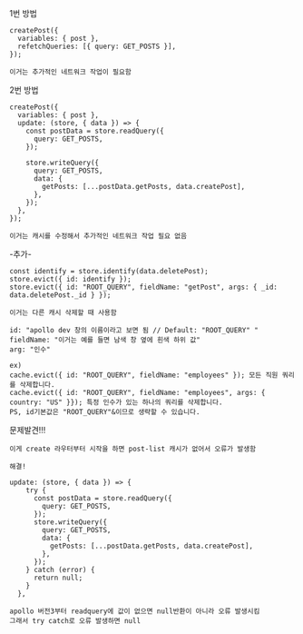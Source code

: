 1번 방법

    createPost({
      variables: { post },
      refetchQueries: [{ query: GET_POSTS }],
    });

    이거는 추가적인 네트워크 작업이 필요함

2번 방법

    createPost({
      variables: { post },
      update: (store, { data }) => {
        const postData = store.readQuery({
          query: GET_POSTS,
        });

        store.writeQuery({
          query: GET_POSTS,
          data: {
            getPosts: [...postData.getPosts, data.createPost],
          },
        });
      },
    });

    이거는 캐시를 수정해서 추가적인 네트워크 작업 필요 없음

-추가-

    const identify = store.identify(data.deletePost);
    store.evict({ id: identify });
    store.evict({ id: "ROOT_QUERY", fieldName: "getPost", args: { _id: data.deletePost._id } });

    이거는 다른 캐시 삭제할 때 사용함

    id: "apollo dev 창의 이름이라고 보면 됨 // Default: "ROOT_QUERY" "
    fieldName: "이거는 예를 들면 남색 창 옆에 흰색 하위 값"
    arg: "인수"

    ex)
    cache.evict({ id: "ROOT_QUERY", fieldName: "employees" }); 모든 직원 쿼리를 삭제합니다.
    cache.evict({ id: "ROOT_QUERY", fieldName: "employees", args: { country: "US" }}); 특정 인수가 있는 하나의 쿼리를 삭제합니다.
    PS, id기본값은 "ROOT_QUERY"&이므로 생략할 수 있습니다.


문제발견!!!
    
    이게 create 라우터부터 시작을 하면 post-list 캐시가 없어서 오류가 발생함
    
    해결!
    
    update: (store, { data }) => {
        try {
          const postData = store.readQuery({
            query: GET_POSTS,
          });
          store.writeQuery({
            query: GET_POSTS,
            data: {
              getPosts: [...postData.getPosts, data.createPost],
            },
          });
        } catch (error) {
          return null;
        }
      },
      
    apollo 버전3부터 readquery에 값이 없으면 null반환이 아니라 오류 발생시킴
    그래서 try catch로 오류 발생하면 null 
